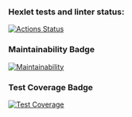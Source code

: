 ### Hexlet tests and linter status:
[![Actions Status](https://github.com/ivanprotsko/fullstack-javascript-project-4/workflows/hexlet-check/badge.svg)](https://github.com/ivanprotsko/fullstack-javascript-project-4/actions)

### Maintainability Badge
[![Maintainability](https://api.codeclimate.com/v1/badges/f04a404eeb6a7660629f/maintainability)](https://codeclimate.com/github/ivanprotsko/fullstack-javascript-project-4/maintainability)

### Test Coverage Badge
[![Test Coverage](https://api.codeclimate.com/v1/badges/f04a404eeb6a7660629f/test_coverage/)](https://codeclimate.com/github/ivanprotsko/fullstack-javascript-project-4/test_coverage)
